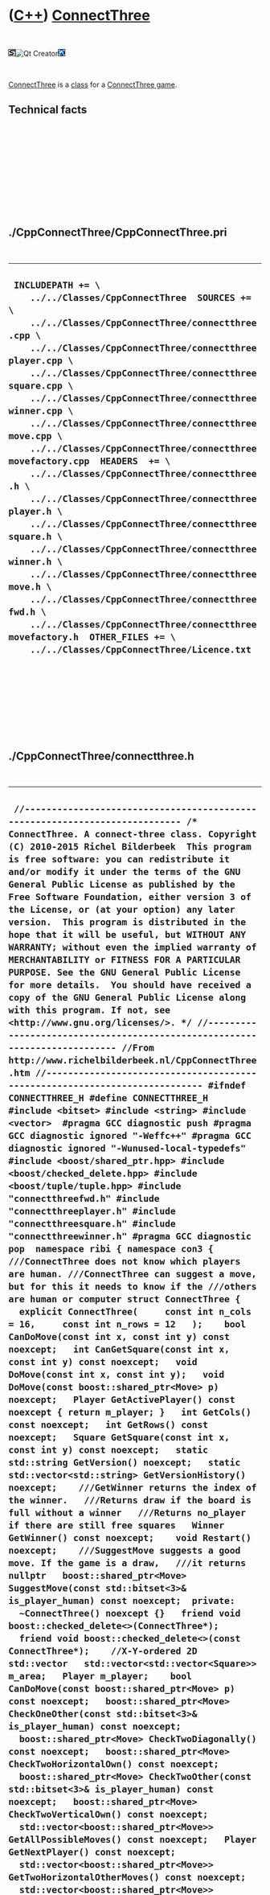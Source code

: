 



 

 

 

 

 

([C++](Cpp.htm)) [ConnectThree](CppConnectThree.htm)
====================================================

 

![STL](PicStl.png)![Qt
Creator](PicQtCreator.png)![Lubuntu](PicLubuntu.png)

 

[ConnectThree](CppConnectThree.htm) is a [class](CppClass.htm) for a
[ConnectThree game](GameConnectThree.htm).

Technical facts
---------------

 

 

 

 

 

 

./CppConnectThree/CppConnectThree.pri
-------------------------------------

 

  ------------------------------------------------------------------------------------------------------------------------------------------------------------------------------------------------------------------------------------------------------------------------------------------------------------------------------------------------------------------------------------------------------------------------------------------------------------------------------------------------------------------------------------------------------------------------------------------------------------------------------------------------------------------------------------------------------------------------------------------------------------------------------------------------------------------------------------------------------------------------------------------------------------------------
  ` INCLUDEPATH += \     ../../Classes/CppConnectThree  SOURCES += \     ../../Classes/CppConnectThree/connectthree.cpp \     ../../Classes/CppConnectThree/connectthreeplayer.cpp \     ../../Classes/CppConnectThree/connectthreesquare.cpp \     ../../Classes/CppConnectThree/connectthreewinner.cpp \     ../../Classes/CppConnectThree/connectthreemove.cpp \     ../../Classes/CppConnectThree/connectthreemovefactory.cpp  HEADERS  += \     ../../Classes/CppConnectThree/connectthree.h \     ../../Classes/CppConnectThree/connectthreeplayer.h \     ../../Classes/CppConnectThree/connectthreesquare.h \     ../../Classes/CppConnectThree/connectthreewinner.h \     ../../Classes/CppConnectThree/connectthreemove.h \     ../../Classes/CppConnectThree/connectthreefwd.h \     ../../Classes/CppConnectThree/connectthreemovefactory.h  OTHER_FILES += \     ../../Classes/CppConnectThree/Licence.txt`
  ------------------------------------------------------------------------------------------------------------------------------------------------------------------------------------------------------------------------------------------------------------------------------------------------------------------------------------------------------------------------------------------------------------------------------------------------------------------------------------------------------------------------------------------------------------------------------------------------------------------------------------------------------------------------------------------------------------------------------------------------------------------------------------------------------------------------------------------------------------------------------------------------------------------------

 

 

 

 

 

./CppConnectThree/connectthree.h
--------------------------------

 

  -----------------------------------------------------------------------------------------------------------------------------------------------------------------------------------------------------------------------------------------------------------------------------------------------------------------------------------------------------------------------------------------------------------------------------------------------------------------------------------------------------------------------------------------------------------------------------------------------------------------------------------------------------------------------------------------------------------------------------------------------------------------------------------------------------------------------------------------------------------------------------------------------------------------------------------------------------------------------------------------------------------------------------------------------------------------------------------------------------------------------------------------------------------------------------------------------------------------------------------------------------------------------------------------------------------------------------------------------------------------------------------------------------------------------------------------------------------------------------------------------------------------------------------------------------------------------------------------------------------------------------------------------------------------------------------------------------------------------------------------------------------------------------------------------------------------------------------------------------------------------------------------------------------------------------------------------------------------------------------------------------------------------------------------------------------------------------------------------------------------------------------------------------------------------------------------------------------------------------------------------------------------------------------------------------------------------------------------------------------------------------------------------------------------------------------------------------------------------------------------------------------------------------------------------------------------------------------------------------------------------------------------------------------------------------------------------------------------------------------------------------------------------------------------------------------------------------------------------------------------------------------------------------------------------------------------------------------------------------------------------------------------------------------------------------------------------------------------------------------------------------------------------------------------------------------------------------------------------------------------------------------------------------------------------------------------------------------------------------------------------------------------------------------------------------------------------------------------------------------------------------------------------------------------------------------------------------------------------------------------------------------------------------------------------------------------------------------------------------------------------------------------------------------------------------------------------------------------------------------------------------------------------------------------------------------------------------------------------------------------------------------------------------------------------------------------------------------------------------------------------------------------------------------------------------------------------------------------------------------------------------------------------------------------------------------------------------------------------------------------------------------
  ` //--------------------------------------------------------------------------- /* ConnectThree. A connect-three class. Copyright (C) 2010-2015 Richel Bilderbeek  This program is free software: you can redistribute it and/or modify it under the terms of the GNU General Public License as published by the Free Software Foundation, either version 3 of the License, or (at your option) any later version.  This program is distributed in the hope that it will be useful, but WITHOUT ANY WARRANTY; without even the implied warranty of MERCHANTABILITY or FITNESS FOR A PARTICULAR PURPOSE. See the GNU General Public License for more details.  You should have received a copy of the GNU General Public License along with this program. If not, see <http://www.gnu.org/licenses/>. */ //--------------------------------------------------------------------------- //From http://www.richelbilderbeek.nl/CppConnectThree.htm //--------------------------------------------------------------------------- #ifndef CONNECTTHREE_H #define CONNECTTHREE_H  #include <bitset> #include <string> #include <vector>  #pragma GCC diagnostic push #pragma GCC diagnostic ignored "-Weffc++" #pragma GCC diagnostic ignored "-Wunused-local-typedefs" #include <boost/shared_ptr.hpp> #include <boost/checked_delete.hpp> #include <boost/tuple/tuple.hpp> #include "connectthreefwd.h" #include "connectthreeplayer.h" #include "connectthreesquare.h" #include "connectthreewinner.h" #pragma GCC diagnostic pop  namespace ribi { namespace con3 {  ///ConnectThree does not know which players are human. ///ConnectThree can suggest a move, but for this it needs to know if the ///others are human or computer struct ConnectThree {   explicit ConnectThree(     const int n_cols = 16,     const int n_rows = 12   );    bool CanDoMove(const int x, const int y) const noexcept;   int CanGetSquare(const int x, const int y) const noexcept;   void DoMove(const int x, const int y);   void DoMove(const boost::shared_ptr<Move> p) noexcept;   Player GetActivePlayer() const noexcept { return m_player; }   int GetCols() const noexcept;   int GetRows() const noexcept;   Square GetSquare(const int x, const int y) const noexcept;   static std::string GetVersion() noexcept;   static std::vector<std::string> GetVersionHistory() noexcept;    ///GetWinner returns the index of the winner.   ///Returns draw if the board is full without a winner   ///Returns no_player if there are still free squares   Winner GetWinner() const noexcept;    void Restart() noexcept;    ///SuggestMove suggests a good move. If the game is a draw,   ///it returns nullptr   boost::shared_ptr<Move> SuggestMove(const std::bitset<3>& is_player_human) const noexcept;  private:   ~ConnectThree() noexcept {}   friend void boost::checked_delete<>(ConnectThree*);   friend void boost::checked_delete<>(const ConnectThree*);    //X-Y-ordered 2D std::vector   std::vector<std::vector<Square>> m_area;   Player m_player;    bool CanDoMove(const boost::shared_ptr<Move> p) const noexcept;   boost::shared_ptr<Move> CheckOneOther(const std::bitset<3>& is_player_human) const noexcept;   boost::shared_ptr<Move> CheckTwoDiagonally() const noexcept;   boost::shared_ptr<Move> CheckTwoHorizontalOwn() const noexcept;   boost::shared_ptr<Move> CheckTwoOther(const std::bitset<3>& is_player_human) const noexcept;   boost::shared_ptr<Move> CheckTwoVerticalOwn() const noexcept;   std::vector<boost::shared_ptr<Move>> GetAllPossibleMoves() const noexcept;   Player GetNextPlayer() const noexcept;   std::vector<boost::shared_ptr<Move>> GetTwoHorizontalOtherMoves() const noexcept;   std::vector<boost::shared_ptr<Move>> GetTwoVerticalOtherMoves() const noexcept;   bool IsPlayerHuman(const Player player, const std::bitset<3>& is_player_human) const noexcept;   boost::shared_ptr<Move> MakeRandomMove() const noexcept;   Square PlayerToSquare(const Player player) const noexcept;   Player SquareToPlayer(const Square square) const noexcept;   Winner SquareToWinner(const Square square) const noexcept;   #ifndef NDEBUG   static void Test() noexcept;   #endif };  std::ostream& operator<<(std::ostream& os, const ConnectThree& c);  } //~namespace con3 } //~namespace ribi  #endif // CONNECTTHREE_H`
  -----------------------------------------------------------------------------------------------------------------------------------------------------------------------------------------------------------------------------------------------------------------------------------------------------------------------------------------------------------------------------------------------------------------------------------------------------------------------------------------------------------------------------------------------------------------------------------------------------------------------------------------------------------------------------------------------------------------------------------------------------------------------------------------------------------------------------------------------------------------------------------------------------------------------------------------------------------------------------------------------------------------------------------------------------------------------------------------------------------------------------------------------------------------------------------------------------------------------------------------------------------------------------------------------------------------------------------------------------------------------------------------------------------------------------------------------------------------------------------------------------------------------------------------------------------------------------------------------------------------------------------------------------------------------------------------------------------------------------------------------------------------------------------------------------------------------------------------------------------------------------------------------------------------------------------------------------------------------------------------------------------------------------------------------------------------------------------------------------------------------------------------------------------------------------------------------------------------------------------------------------------------------------------------------------------------------------------------------------------------------------------------------------------------------------------------------------------------------------------------------------------------------------------------------------------------------------------------------------------------------------------------------------------------------------------------------------------------------------------------------------------------------------------------------------------------------------------------------------------------------------------------------------------------------------------------------------------------------------------------------------------------------------------------------------------------------------------------------------------------------------------------------------------------------------------------------------------------------------------------------------------------------------------------------------------------------------------------------------------------------------------------------------------------------------------------------------------------------------------------------------------------------------------------------------------------------------------------------------------------------------------------------------------------------------------------------------------------------------------------------------------------------------------------------------------------------------------------------------------------------------------------------------------------------------------------------------------------------------------------------------------------------------------------------------------------------------------------------------------------------------------------------------------------------------------------------------------------------------------------------------------------------------------------------------------------------------------------------------------------------------------

 

 

 

 

 

./CppConnectThree/connectthree.cpp
----------------------------------

 

  ----------------------------------------------------------------------------------------------------------------------------------------------------------------------------------------------------------------------------------------------------------------------------------------------------------------------------------------------------------------------------------------------------------------------------------------------------------------------------------------------------------------------------------------------------------------------------------------------------------------------------------------------------------------------------------------------------------------------------------------------------------------------------------------------------------------------------------------------------------------------------------------------------------------------------------------------------------------------------------------------------------------------------------------------------------------------------------------------------------------------------------------------------------------------------------------------------------------------------------------------------------------------------------------------------------------------------------------------------------------------------------------------------------------------------------------------------------------------------------------------------------------------------------------------------------------------------------------------------------------------------------------------------------------------------------------------------------------------------------------------------------------------------------------------------------------------------------------------------------------------------------------------------------------------------------------------------------------------------------------------------------------------------------------------------------------------------------------------------------------------------------------------------------------------------------------------------------------------------------------------------------------------------------------------------------------------------------------------------------------------------------------------------------------------------------------------------------------------------------------------------------------------------------------------------------------------------------------------------------------------------------------------------------------------------------------------------------------------------------------------------------------------------------------------------------------------------------------------------------------------------------------------------------------------------------------------------------------------------------------------------------------------------------------------------------------------------------------------------------------------------------------------------------------------------------------------------------------------------------------------------------------------------------------------------------------------------------------------------------------------------------------------------------------------------------------------------------------------------------------------------------------------------------------------------------------------------------------------------------------------------------------------------------------------------------------------------------------------------------------------------------------------------------------------------------------------------------------------------------------------------------------------------------------------------------------------------------------------------------------------------------------------------------------------------------------------------------------------------------------------------------------------------------------------------------------------------------------------------------------------------------------------------------------------------------------------------------------------------------------------------------------------------------------------------------------------------------------------------------------------------------------------------------------------------------------------------------------------------------------------------------------------------------------------------------------------------------------------------------------------------------------------------------------------------------------------------------------------------------------------------------------------------------------------------------------------------------------------------------------------------------------------------------------------------------------------------------------------------------------------------------------------------------------------------------------------------------------------------------------------------------------------------------------------------------------------------------------------------------------------------------------------------------------------------------------------------------------------------------------------------------------------------------------------------------------------------------------------------------------------------------------------------------------------------------------------------------------------------------------------------------------------------------------------------------------------------------------------------------------------------------------------------------------------------------------------------------------------------------------------------------------------------------------------------------------------------------------------------------------------------------------------------------------------------------------------------------------------------------------------------------------------------------------------------------------------------------------------------------------------------------------------------------------------------------------------------------------------------------------------------------------------------------------------------------------------------------------------------------------------------------------------------------------------------------------------------------------------------------------------------------------------------------------------------------------------------------------------------------------------------------------------------------------------------------------------------------------------------------------------------------------------------------------------------------------------------------------------------------------------------------------------------------------------------------------------------------------------------------------------------------------------------------------------------------------------------------------------------------------------------------------------------------------------------------------------------------------------------------------------------------------------------------------------------------------------------------------------------------------------------------------------------------------------------------------------------------------------------------------------------------------------------------------------------------------------------------------------------------------------------------------------------------------------------------------------------------------------------------------------------------------------------------------------------------------------------------------------------------------------------------------------------------------------------------------------------------------------------------------------------------------------------------------------------------------------------------------------------------------------------------------------------------------------------------------------------------------------------------------------------------------------------------------------------------------------------------------------------------------------------------------------------------------------------------------------------------------------------------------------------------------------------------------------------------------------------------------------------------------------------------------------------------------------------------------------------------------------------------------------------------------------------------------------------------------------------------------------------------------------------------------------------------------------------------------------------------------------------------------------------------------------------------------------------------------------------------------------------------------------------------------------------------------------------------------------------------------------------------------------------------------------------------------------------------------------------------------------------------------------------------------------------------------------------------------------------------------------------------------------------------------------------------------------------------------------------------------------------------------------------------------------------------------------------------------------------------------------------------------------------------------------------------------------------------------------------------------------------------------------------------------------------------------------------------------------------------------------------------------------------------------------------------------------------------------------------------------------------------------------------------------------------------------------------------------------------------------------------------------------------------------------------------------------------------------------------------------------------------------------------------------------------------------------------------------------------------------------------------------------------------------------------------------------------------------------------------------------------------------------------------------------------------------------------------------------------------------------------------------------------------------------------------------------------------------------------------------------------------------------------------------------------------------------------------------------------------------------------------------------------------------------------------------------------------------------------------------------------------------------------------------------------------------------------------------------------------------------------------------------------------------------------------------------------------------------------------------------------------------------------------------------------------------------------------------------------------------------------------------------------------------------------------------------------------------------------------------------------------------------------------------------------------------------------------------------------------------------------------------------------------------------------------------------------------------------------------------------------------------------------------------------------------------------------------------------------------------------------------------------------------------------------------------------------------------------------------------------------------------------------------------------------------------------------------------------------------------------------------------------------------------------------------------------------------------------------------------------------------------------------------------------------------------------------------------------------------------------------------------------------------------------------------------------------------------------------------------------------------------------------------------------------------------------------------------------------------------------------------------------------------------------------------------------------------------------------------------------------------------------------------------------------------------------------------------------------------------------------------------------------------------------------------------------------------------------------------------------------------------------------------------------------------------------------------------------------------------------------------------------------------------------------------------------------------------------------------------------------------------------------------------------------------------------------------------------------------------------------------------------------------------------------------------------------------------------------------------------------------------------------------------------------------------------------------------------------------------------------------------------------------------------------------------------------------------------------------------------------------------------------------------------------------------------------------------------------------------------------------------------------------------------------------------------------------------------------------------------------------------------------------------------------------------------------------------------------------------------------------------------------------------------------------------------------------------------------------------------------------------------------------------------------------------------------------------------------------------------------------------------------------------------------------------------------------------------------------------------------------------------------------------------------------------------------------------------------------------------------------------------------------------------------------------------------------------------------------------------------------------------------------------------------------------------------------------------------------------------------------------------------------------------------------------------------------------------------------------------------------------------------------------------------------------------------------------------------------------------------------------------------------------------------------------------------------------------------------------------------------------------------------------------------------------------------------------------------------------------------------------------------------------------------------------------------------------------------------------------------------------------------------------------------------------------------------------------------------------------------------------------------------------------------------------------------------------------------------------------------------------------------------------------------------------------------------------------------------------------------------------------------------------------------------------------------------------------------------------------------------------------------------------------------------------------------------------------------------------------------------------------------------------------------------------------------------------------------------------------------------------------------------------------------------------------------------------------------------------------------------------------------------------------------------------------------------------------------------------------------------------------------------------------------------------------------------------------------------------------------------------------------------------------------------------------------------------------------------------------------------------------------------------------------------------------------------------------------------------------------------------------------------------------------------------------------------------------------------------------------------------------------------------------------------------------------------------------------------------------------------------------------------------------------------------------------------------------------------------------------------------------------------------------------------------------------------------------------------------------------------------------------------------------------------------------------------------------------------------------------------------------------------------------------------------------------------------------------------------------------------------------------------------------------------------------------------------------------------------------------------------------------------------------------------------------------------------------------------------------------------------------------------------------------------------------------------------------------------------------------------------------------------------------------------------------------------------------------------------------------------------------------------------------------------------------------------------------------------------------------------------------------------------------------------------------------------------------------------------------------------------------------------------------------------------------------------------------------------------------------------------------------------------------------------------------------------------------------------------------------------------------------------------------------------------------------------------------------------------------------------------------------------------------------------------------------------------------------------------------------------------------------------------------------------------------------------------------------------------------------------------------------------------------------------------------------------------------------------------------------------------------------------------------------------------------------------------------------------------------------------------------------------------------------------------------------------------------------------------------------------------------------------------------------------------------------------------------------------------------------------------------------------------------------------------------------------------------------------------------------------------------------------------------------------------------------------------------------------------------------------------------------------------------------------------------------------------------------------------------------------------------------------------------------------------------------------------------------------------------------------------------------------------------------------------------------------------------------------------------------------------------------------------------------------------------------------------------------------------------------------------------------------------------------------------------------------------------------------------------------------------------------------------------------------------------------------------------------------------------------------------------------------------------------------------------------------------------------------------------------------------------------------------------------------------------------------------------------------------------------------------------------------------------------------------------------------------------------------------------------------------------------------------------------------------------------------------------------------------------------------------------------------------------------------------------------------------------------------------------------------------------------------------------------------------------------------------------------------------------------------------------------------------------------------------------------------------------------------------------------------------------------------------------------------------------------------------------------------------------------------------------------------------------------------------------------------------------------------------------------------------------------------------------------------------------------------------------------------------------------------------------------------------------------------------------------------------------------------------------------------------------------------------------------------------------------------------------------------------------------------------------------------------------------------------------------------------------------------------------------------------------------------------------------------------------------------------------------------------------------------------------------------------------------------------------------------------------------------------------------------------------------------------------------------
  ` //--------------------------------------------------------------------------- /* ConnectThree. A connect-three class. Copyright (C) 2010-2015 Richel Bilderbeek  This program is free software: you can redistribute it and/or modify it under the terms of the GNU General Public License as published by the Free Software Foundation, either version 3 of the License, or (at your option) any later version.  This program is distributed in the hope that it will be useful, but WITHOUT ANY WARRANTY; without even the implied warranty of MERCHANTABILITY or FITNESS FOR A PARTICULAR PURPOSE. See the GNU General Public License for more details.  You should have received a copy of the GNU General Public License along with this program. If not, see <http://www.gnu.org/licenses/>. */ //--------------------------------------------------------------------------- //From http://www.richelbilderbeek.nl/CppConnectThree.htm //--------------------------------------------------------------------------- #pragma GCC diagnostic push #pragma GCC diagnostic ignored "-Weffc++" #pragma GCC diagnostic ignored "-Wunused-local-typedefs" #include "connectthree.h"  #include <algorithm> #include <cassert> #include <ctime> #include <iostream>  #include <boost/scoped_ptr.hpp>  #include "connectthreemove.h" #include "connectthreemovefactory.h" #include "trace.h" #pragma GCC diagnostic pop  ribi::con3::ConnectThree::ConnectThree(   const int n_cols,   const int n_rows ) : m_area(n_cols, std::vector<Square>(n_rows,Square::empty)),     m_player(Player::player1) {   #ifndef NDEBUG   Test();   #endif    Restart();    assert(n_rows > 1); //Sure, a 2x2 board is useless, but should work   assert(n_cols > 1); //Sure, a 2x2 board is useless, but should work   assert(GetCols() == n_cols);   assert(GetRows() == n_rows); }  bool ribi::con3::ConnectThree::CanDoMove(const int x, const int y) const noexcept {   return CanGetSquare(x,y)     && m_area[x][y] == Square::empty; }  bool ribi::con3::ConnectThree::CanDoMove(const boost::shared_ptr<Move> p) const noexcept {   return p && CanDoMove(p->GetX(), p->GetY()); }  int ribi::con3::ConnectThree::CanGetSquare(const int x, const int y) const noexcept {   return        x >= 0     && x <  GetCols()     && y >= 0     && y <  GetRows()   ; }  void ribi::con3::ConnectThree::DoMove(const int x, const int y) {   assert(CanDoMove(x,y));   m_area[x][y] = PlayerToSquare(m_player);   m_player = GetNextPlayer(); }  void ribi::con3::ConnectThree::DoMove(const boost::shared_ptr<Move> p) noexcept {   assert(CanDoMove(p));   DoMove(p->GetX(),p->GetY()); }  ribi::con3::Square ribi::con3::ConnectThree::GetSquare(const int x, const int y) const noexcept {   assert(CanGetSquare(x,y));   assert(!m_area.empty());   assert(x >= 0);   assert(x < static_cast<int>(m_area.size()));   assert(y >= 0);   #ifndef NDEBUG   if (y >= static_cast<int>(m_area[x].size()))   {     TRACE("ERROR");     TRACE(y);     TRACE(m_area.size());     TRACE(m_area[x].size());     TRACE("BREAK");   }   #endif   assert(y < static_cast<int>(m_area[x].size()));   return m_area[x][y]; }  std::string ribi::con3::ConnectThree::GetVersion() noexcept {   return "1.4"; }  std::vector<std::string> ribi::con3::ConnectThree::GetVersionHistory() noexcept {   return {     "2010-12-28: version 0.1: initial seperation of game logic from GUI",     "2011-01-09: version 0.2: converted square values to enum constant, fixed small constructor bug",     "2011-01-11: version 1.0: added that the game can end in a draw. First tested and debugged version",     "2011-04-19: version 1.1: added Restart member function, removed m_is_player_human",     "2014-02-13: version 1.2: improved interface",     "2014-06-30: version 1.3: fixed bug in ribi::con3::ConnectThree::DoMove",     "2014-07-21: version 1.4: fixed another bug"   }; }  ribi::con3::Winner ribi::con3::ConnectThree::GetWinner() const noexcept {   const int n_rows = GetRows();   for (int y=0; y!=n_rows; ++y)   {     const int n_cols = GetCols();     for (int x=0; x!=n_cols; ++x)     {       if (m_area[x][y] == Square::empty) continue;       //Horizontal       if (x + 2 < n_cols         && m_area[x  ][y] == m_area[x+1][y]         && m_area[x+1][y] == m_area[x+2][y])       {         return SquareToWinner(m_area[x][y]);       }       //Vertical       if (y + 2 < n_rows         && m_area[x][y  ] == m_area[x][y+1]         && m_area[x][y+1] == m_area[x][y+2])       {         return SquareToWinner(m_area[x][y]);       }     }   }   //Check for draw   {     if (!MakeRandomMove())     {       return Winner::draw;     }   }   return Winner::no_winner; }  /* bool ribi::con3::ConnectThree::IsInvalidMove(const Move& p) noexcept {   const Move q = CreateInvalidMove();   return        p.get<0>() == q.get<0>()     && p.get<1>() == q.get<1>()     && p.get<2>() == q.get<2>(); } */  boost::shared_ptr<ribi::con3::Move> ribi::con3::ConnectThree::SuggestMove(const std::bitset<3>& is_player_human) const noexcept {   //const std::bitset<3>& is_player_human   if (CanDoMove(CheckTwoHorizontalOwn())) return CheckTwoHorizontalOwn();   if (CanDoMove(CheckTwoVerticalOwn())) return CheckTwoVerticalOwn();   if (CanDoMove(CheckTwoOther(is_player_human))) return CheckTwoOther(is_player_human);   if (CanDoMove(CheckTwoDiagonally())) return CheckTwoDiagonally();   if (CanDoMove(CheckOneOther(is_player_human))) return CheckOneOther(is_player_human);   return MakeRandomMove(); }  boost::shared_ptr<ribi::con3::Move> ribi::con3::ConnectThree::CheckTwoHorizontalOwn() const noexcept {   const int n_rows = GetRows();   for (int y=0; y!=n_rows; ++y)   {     const int n_cols = GetCols();     for (int x=0; x!=n_cols-1; ++x) //-1 to prevent out of range     {       //Two consequtive selfs       if (m_area[x][y] == PlayerToSquare(m_player) && m_area[x+1][y] == PlayerToSquare(m_player))       {         if (x >= 1)         {           if (m_area[x-1][y] == Square::empty)           {             const boost::shared_ptr<Move> p { MoveFactory().Create(x-1,y,m_player) };             assert(CanDoMove(p));             return p;           }         }         if (x < n_cols-2 && m_area[x+2][y] == Square::empty)         {           const boost::shared_ptr<Move> p { MoveFactory().Create(x+2,y,m_player) };           assert(CanDoMove(p));           return p;         }       }       //Perhaps a gap?       if (x < n_cols-2)       {         if (m_area[x][y] == PlayerToSquare(m_player) && m_area[x+1][y] == Square::empty && m_area[x+2][y] == PlayerToSquare(m_player))         {           const boost::shared_ptr<Move> p { MoveFactory().Create(x+1,y,m_player) };           assert(CanDoMove(p));           return p;         }       }     }   }   return nullptr; }  boost::shared_ptr<ribi::con3::Move> ribi::con3::ConnectThree::CheckTwoVerticalOwn() const noexcept {   const int n_rows = GetRows();   assert(n_rows > 1);   for (int y=0; y!=n_rows-1; ++y) //-1 to prevent out of range   {     const int n_cols = GetCols();     assert(n_cols > 1);     for (int x=0; x!=n_cols; ++x)     {       //Two consequtive selfs?       if (m_area[x][y] == PlayerToSquare(m_player) && m_area[x][y+1] == PlayerToSquare(m_player))       {         if (y >= 1)         {           if (m_area[x][y-1] == Square::empty)           {             const boost::shared_ptr<Move> p { MoveFactory().Create(x,y-1,m_player) };             assert(CanDoMove(p));             return p;           }         }         if (y < n_rows-2)         {           if (m_area[x][y+2] == Square::empty)           {             const boost::shared_ptr<Move> p { MoveFactory().Create(x,y+2,m_player) };             assert(CanDoMove(p));             return p;           }         }       }       //Perhaps a gap?       if (y < n_rows-2)       {         if (m_area[x][y] == PlayerToSquare(m_player) && m_area[x][y+1] == Square::empty && m_area[x][y+2] == PlayerToSquare(m_player))         {           const boost::shared_ptr<Move> p { MoveFactory().Create(x,y+1,m_player) };           assert(CanDoMove(p));           return p;         }       }     }   }   return nullptr; }  boost::shared_ptr<ribi::con3::Move> ribi::con3::ConnectThree::CheckTwoOther(const std::bitset<3>& is_player_human) const noexcept {   const auto moves(GetAllPossibleMoves());    const int nMoves = moves.size();   if (nMoves==0) return nullptr;    {     //Get anti-human moves     std::vector<boost::shared_ptr<Move>> v;     for(const auto m: moves)     {       assert(CanDoMove(m));       //Player is human       if (IsPlayerHuman(m->GetPlayer(),is_player_human))       {         v.push_back(m);       }     }     //If there are anti-player moves, choose one at random     if (!v.empty())     {       const auto move = v[std::rand() % v.size()];       assert(CanDoMove(move));       return move;     }   }   {     //Get moves anti-next-player     const Player next_player_index = GetNextPlayer();     std::vector<boost::shared_ptr<Move>> v;     for(const auto& move: moves)     {       assert(CanDoMove(move));       if (move->GetPlayer() == next_player_index)         v.push_back(move);     }     //If there are anti-next-player moves, choose one at random     if (!v.empty())     {       const auto move = v[std::rand() % v.size()];       assert(CanDoMove(move));       return move;     }   }   //Choose a move at random   {     const auto move = moves[std::rand() % moves.size()];     assert(CanDoMove(move));     return move;   } }  //const boost::shared_ptr<ribi::con3::Move> ribi::con3::ConnectThree::CreateInvalidMove() noexcept //{ //  return nullptr; //}  ///GetAllPossibleMoves returns all possible moves. //boost::get<0>: x coordinat //boost::get<1>: y coordinat //boost::get<2>: player that would dislike this move std::vector<boost::shared_ptr<ribi::con3::Move>>   ribi::con3::ConnectThree::GetAllPossibleMoves() const noexcept {   std::vector<boost::shared_ptr<ribi::con3::Move>> v(GetTwoHorizontalOtherMoves());   const std::vector<boost::shared_ptr<ribi::con3::Move>> w(GetTwoVerticalOtherMoves());   std::copy(w.begin(),w.end(),std::back_inserter(v));   return v; }  std::vector<boost::shared_ptr<ribi::con3::Move>> ribi::con3::ConnectThree::GetTwoHorizontalOtherMoves() const noexcept {   const int n_rows = GetRows();   std::vector<boost::shared_ptr<ribi::con3::Move>> moves;   for (int y=0; y!=n_rows; ++y)   {     const int n_cols = GetCols();     for (int x=0; x!=n_cols-1; ++x) //-1 to prevent out of range     {       //Check consequtive       if (m_area[x][y]!=Square::empty && m_area[x][y] == m_area[x+1][y])       {         //Check A X B         if (x > 0 && m_area[x-1][y] == Square::empty)         {           const boost::shared_ptr<Move> m { MoveFactory().Create(             x-1,y,SquareToPlayer(m_area[x][y]))           };           assert(CanDoMove(m));           moves.push_back(m);         }         //Check X B C         if (x < n_cols-2 && m_area[x+2][y] == Square::empty)         {           const boost::shared_ptr<Move> m { MoveFactory().Create(             x+2,y,SquareToPlayer(m_area[x][y]))           };           assert(CanDoMove(m));           moves.push_back(m);         }       }       //Check gap, also X B C       if (m_area[x][y] != Square::empty && x + 2 < n_cols && m_area[x+1][y] == Square::empty && m_area[x][y] == m_area[x+2][y])       {         const boost::shared_ptr<Move> m { MoveFactory().Create(           x+1,y,SquareToPlayer(m_area[x][y]))         };         assert(CanDoMove(m));         moves.push_back(m);       }      }   }   return moves; }  //A X B C (x is focus of for loop) std::vector<boost::shared_ptr<ribi::con3::Move>>   ribi::con3::ConnectThree::GetTwoVerticalOtherMoves() const noexcept {   const int n_rows = GetRows();   std::vector<boost::shared_ptr<Move>> v;    for (int y=0; y!=n_rows-1; ++y) //-1 to prevent out of range   {     const int n_cols = GetCols();     for (int x=0; x!=n_cols; ++x)     {       //Check consequtive       if (m_area[x][y] != Square::empty && m_area[x][y] == m_area[x][y+1])       {         //Check A X B         if (y > 0 && m_area[x][y-1] == Square::empty)         {           const boost::shared_ptr<Move> m { MoveFactory().Create(             x,y-1,SquareToPlayer(m_area[x][y]))           };           assert(CanDoMove(m));           v.push_back(m);         }         //Check X B C         if (y < n_rows-2 && m_area[x][y+2] == Square::empty)         {           const boost::shared_ptr<Move> m { MoveFactory().Create(             x,y+2,SquareToPlayer(m_area[x][y]))           };           assert(CanDoMove(m));           v.push_back(m);         }       }       //Check gap, also X B C       if (m_area[x][y] != Square::empty && y < n_rows && m_area[x][y+1] == Square::empty && m_area[x][y] == m_area[x][y+2])       {         const boost::shared_ptr<Move> m { MoveFactory().Create(           x,y+1,SquareToPlayer(m_area[x][y]))         };         assert(CanDoMove(m));         v.push_back(m);       }     }   }   return v; }  boost::shared_ptr<ribi::con3::Move> ribi::con3::ConnectThree::CheckTwoDiagonally() const noexcept {   std::vector<boost::shared_ptr<Move>> v;    const int n_rows = GetRows();   for (int y=0; y!=n_rows-1; ++y) //-1 To prevent out of range   {     const int n_cols = GetCols();     for (int x=0; x!=n_cols-1; ++x) //-1 to prevent out of range     {       if (m_area[x][y] == PlayerToSquare(m_player) && m_area[x+1][y+1] == PlayerToSquare(m_player))       {         if (m_area[x+1][y] == Square::empty)         {           const boost::shared_ptr<Move> m { MoveFactory().Create(             x+1,y,SquareToPlayer(m_area[x][y]))           };           assert(CanDoMove(m));           v.push_back(m);         }         if (m_area[x][y+1] == Square::empty)         {           const boost::shared_ptr<Move> m { MoveFactory().Create(             x,y+1,SquareToPlayer(m_area[x][y]))           };           assert(CanDoMove(m));           v.push_back(m);         }       }     }   }   if (v.empty()) return nullptr;   const auto m = v[std::rand() % v.size()];   assert(CanDoMove(m));   return m; }  boost::shared_ptr<ribi::con3::Move> ribi::con3::ConnectThree::CheckOneOther(const std::bitset<3>& is_player_human) const noexcept {   std::vector<boost::shared_ptr<Move>> v;    const int n_rows = GetRows();    for (int y=0; y!=n_rows; ++y)   {     const int n_cols = GetCols();     for (int x=0; x!=n_cols; ++x)     {       if (m_area[x][y] != Square::empty)       {         if (y >= 1 && m_area[x][y-1] == Square::empty)         {           const boost::shared_ptr<Move> m { MoveFactory().Create(             x,y-1,SquareToPlayer(m_area[x][y]))           };           assert(CanDoMove(m));           v.push_back(m);         }         if (y < n_rows-1)         {           if (m_area[x][y+1] == Square::empty)           {             const boost::shared_ptr<Move> m { MoveFactory().Create(               x,y+1,SquareToPlayer(m_area[x][y]))             };             assert(CanDoMove(m));             v.push_back(m);           }         }         if (x >= 1)         {           if (m_area[x-1][y] == Square::empty)           {             const boost::shared_ptr<Move> m { MoveFactory().Create(               x-1,y,SquareToPlayer(m_area[x][y]))             };             assert(CanDoMove(m));             v.push_back(m);           }         }         if (x < n_cols-1)         {           if (m_area[x+1][y] == Square::empty)           {             const boost::shared_ptr<Move> m { MoveFactory().Create(               x+1,y,SquareToPlayer(m_area[x][y]))             };             assert(CanDoMove(m));             v.push_back(m);           }         }       }     }   }   if (v.empty()) return nullptr;    {     //Get anti-human moves     std::vector<boost::shared_ptr<Move>> w;     for(const auto m: v)     {       assert(CanDoMove(m));       if (IsPlayerHuman(m->GetPlayer(),is_player_human))         w.push_back(m);     }     //If there are anti-player moves, choose one at random     if (!w.empty())     {       const auto m = w[std::rand() % w.size()]; //ex-bug ('w.size()' was 'v.size()')       assert(CanDoMove(m));       return m;     }   }    {     //Get moves anti-next-player     const Player next_player_index = GetNextPlayer();     std::vector<boost::shared_ptr<Move>> w;     for(const auto m: v)     {       assert(CanDoMove(m));       if (m->GetPlayer() == next_player_index)         w.push_back(m);     }     //If there are anti-next-player moves, choose one at random     if (!w.empty())     {       const auto m = w[std::rand() % w.size()];       assert(CanDoMove(m));       return m;     }   }   //Choose a move at random   {     const auto m = v[std::rand() % v.size()];     assert(CanDoMove(m));     return m;   } }  boost::shared_ptr<ribi::con3::Move> ribi::con3::ConnectThree::MakeRandomMove() const noexcept {   std::vector<boost::shared_ptr<Move>> v;   const int n_cols = GetCols();   const int n_rows = GetRows();    for (int y=0; y!=n_rows; ++y)   {     for (int x=0; x!=n_cols; ++x)     {       if (this->GetSquare(x,y) == Square::empty)       {         const boost::shared_ptr<Move> m { MoveFactory().Create(           x,y,m_player)         };         assert(CanDoMove(m));         v.push_back(m);       }     }   }   if (v.empty())   {     return nullptr;   }   const int index = std::rand() % v.size();   return v[index]; }  int ribi::con3::ConnectThree::GetCols() const noexcept {   assert(!m_area.empty());   return m_area.size(); }  ribi::con3::Player ribi::con3::ConnectThree::GetNextPlayer() const noexcept {   return ribi::con3::GetNextPlayer(m_player); }  int ribi::con3::ConnectThree::GetRows() const noexcept {   assert(!m_area.empty());   return m_area[0].size(); }  bool ribi::con3::ConnectThree::IsPlayerHuman(const Player player, const std::bitset<3>& is_player_human) const noexcept {   switch (player)   {     case Player::player1: return is_player_human[0];     case Player::player2: return is_player_human[1];     case Player::player3: return is_player_human[2];     default:       assert(!"Should not get here");       throw std::logic_error("Unknown value of player");   } }  ribi::con3::Square ribi::con3::ConnectThree::PlayerToSquare(const Player player) const noexcept {   switch (player)   {     case Player::player1: return Square::player1;     case Player::player2: return Square::player2;     case Player::player3: return Square::player3;     default:       assert(!"Should not get here");       throw std::logic_error("Unknown player");   } }   void ribi::con3::ConnectThree::Restart() noexcept {   m_area = std::vector<std::vector<Square> >(GetCols(),     std::vector<Square>(GetRows(),Square::empty));   m_player = Player::player1; }  ribi::con3::Player ribi::con3::ConnectThree::SquareToPlayer(const Square square) const noexcept {   switch (square)   {     case Square::player1: return Player::player1;     case Square::player2: return Player::player2;     case Square::player3: return Player::player3;     default:       assert(!"Should not get here");       throw std::logic_error("Unknown Square");   } }  ribi::con3::Winner ribi::con3::ConnectThree::SquareToWinner(const Square square) const noexcept {   switch (square)   {     case Square::player1: return Winner::player1;     case Square::player2: return Winner::player2;     case Square::player3: return Winner::player3;     default:       assert(!"Should not get here");       throw std::logic_error("Unknown Square");   } }  #ifndef NDEBUG void ribi::con3::ConnectThree::Test() noexcept {   {     static bool is_tested{false};     if (is_tested) return;     is_tested = true;   }   //Can a 2x2 game be played without exceptions thrown   const int n_rows = 2;   const int n_cols = 2;   std::bitset<3> is_player_human;   is_player_human[0] = true;   is_player_human[1] = true;   is_player_human[2] = true;   ConnectThree c(n_cols,n_rows);   assert(c.GetCols() == n_cols);   assert(c.GetRows() == n_rows);   assert(c.GetActivePlayer() == Player::player1);   assert( c.CanDoMove(0,0));   assert( c.CanDoMove(0,1));   assert( c.CanDoMove(1,0));   assert( c.CanDoMove(1,1));   assert(!c.CanDoMove(0,n_rows));   assert(!c.CanDoMove(n_rows,0));   assert(c.SuggestMove(is_player_human));   assert(c.GetWinner() == Winner::no_winner); //No winner yet   c.DoMove(0,0);   assert(c.GetActivePlayer() == Player::player2);   assert(!c.CanDoMove(0,0));   assert( c.CanDoMove(0,1));   assert( c.CanDoMove(1,0));   assert( c.CanDoMove(1,1));   assert(c.SuggestMove(is_player_human));   assert(c.GetWinner() == Winner::no_winner); //No winner yet   c.DoMove(0,1);   assert(c.GetActivePlayer() == Player::player3);   assert(!c.CanDoMove(0,0));   assert(!c.CanDoMove(0,1));   assert( c.CanDoMove(1,0));   assert( c.CanDoMove(1,1));   assert(c.SuggestMove(is_player_human));   assert(c.GetWinner() == Winner::no_winner); //No winner yet   c.DoMove(1,0);   assert(c.GetActivePlayer() == Player::player1);   assert(!c.CanDoMove(0,0));   assert(!c.CanDoMove(0,1));   assert(!c.CanDoMove(1,0));   assert( c.CanDoMove(1,1));   assert(c.SuggestMove(is_player_human));   assert(c.GetWinner() == Winner::no_winner); //No winner yet   c.DoMove(1,1);   assert(c.GetActivePlayer() == Player::player2);   assert(!c.CanDoMove(0,0));   assert(!c.CanDoMove(0,1));   assert(!c.CanDoMove(1,0));   assert(!c.CanDoMove(1,1));   assert(!c.SuggestMove(is_player_human));   assert(c.GetWinner() == Winner::draw); } #endif  std::ostream& ribi::con3::operator<<(std::ostream& os, const ribi::con3::ConnectThree& c) {   const int n_cols = c.GetCols();   const int n_rows = c.GetRows();   for (int y=0; y!=n_rows; ++y)   {     for (int x=0; x!=n_cols; ++x)     {       char d = ' ';       switch (c.GetSquare(x,y))       {         case Square::empty  : d = '.'; break;         case Square::player1: d = '1'; break;         case Square::player2: d = '2'; break;         case Square::player3: d = '3'; break;         default: assert(!"Should not get here");       }       os << d;     }     os << '\n';   }   return os; }`
  ----------------------------------------------------------------------------------------------------------------------------------------------------------------------------------------------------------------------------------------------------------------------------------------------------------------------------------------------------------------------------------------------------------------------------------------------------------------------------------------------------------------------------------------------------------------------------------------------------------------------------------------------------------------------------------------------------------------------------------------------------------------------------------------------------------------------------------------------------------------------------------------------------------------------------------------------------------------------------------------------------------------------------------------------------------------------------------------------------------------------------------------------------------------------------------------------------------------------------------------------------------------------------------------------------------------------------------------------------------------------------------------------------------------------------------------------------------------------------------------------------------------------------------------------------------------------------------------------------------------------------------------------------------------------------------------------------------------------------------------------------------------------------------------------------------------------------------------------------------------------------------------------------------------------------------------------------------------------------------------------------------------------------------------------------------------------------------------------------------------------------------------------------------------------------------------------------------------------------------------------------------------------------------------------------------------------------------------------------------------------------------------------------------------------------------------------------------------------------------------------------------------------------------------------------------------------------------------------------------------------------------------------------------------------------------------------------------------------------------------------------------------------------------------------------------------------------------------------------------------------------------------------------------------------------------------------------------------------------------------------------------------------------------------------------------------------------------------------------------------------------------------------------------------------------------------------------------------------------------------------------------------------------------------------------------------------------------------------------------------------------------------------------------------------------------------------------------------------------------------------------------------------------------------------------------------------------------------------------------------------------------------------------------------------------------------------------------------------------------------------------------------------------------------------------------------------------------------------------------------------------------------------------------------------------------------------------------------------------------------------------------------------------------------------------------------------------------------------------------------------------------------------------------------------------------------------------------------------------------------------------------------------------------------------------------------------------------------------------------------------------------------------------------------------------------------------------------------------------------------------------------------------------------------------------------------------------------------------------------------------------------------------------------------------------------------------------------------------------------------------------------------------------------------------------------------------------------------------------------------------------------------------------------------------------------------------------------------------------------------------------------------------------------------------------------------------------------------------------------------------------------------------------------------------------------------------------------------------------------------------------------------------------------------------------------------------------------------------------------------------------------------------------------------------------------------------------------------------------------------------------------------------------------------------------------------------------------------------------------------------------------------------------------------------------------------------------------------------------------------------------------------------------------------------------------------------------------------------------------------------------------------------------------------------------------------------------------------------------------------------------------------------------------------------------------------------------------------------------------------------------------------------------------------------------------------------------------------------------------------------------------------------------------------------------------------------------------------------------------------------------------------------------------------------------------------------------------------------------------------------------------------------------------------------------------------------------------------------------------------------------------------------------------------------------------------------------------------------------------------------------------------------------------------------------------------------------------------------------------------------------------------------------------------------------------------------------------------------------------------------------------------------------------------------------------------------------------------------------------------------------------------------------------------------------------------------------------------------------------------------------------------------------------------------------------------------------------------------------------------------------------------------------------------------------------------------------------------------------------------------------------------------------------------------------------------------------------------------------------------------------------------------------------------------------------------------------------------------------------------------------------------------------------------------------------------------------------------------------------------------------------------------------------------------------------------------------------------------------------------------------------------------------------------------------------------------------------------------------------------------------------------------------------------------------------------------------------------------------------------------------------------------------------------------------------------------------------------------------------------------------------------------------------------------------------------------------------------------------------------------------------------------------------------------------------------------------------------------------------------------------------------------------------------------------------------------------------------------------------------------------------------------------------------------------------------------------------------------------------------------------------------------------------------------------------------------------------------------------------------------------------------------------------------------------------------------------------------------------------------------------------------------------------------------------------------------------------------------------------------------------------------------------------------------------------------------------------------------------------------------------------------------------------------------------------------------------------------------------------------------------------------------------------------------------------------------------------------------------------------------------------------------------------------------------------------------------------------------------------------------------------------------------------------------------------------------------------------------------------------------------------------------------------------------------------------------------------------------------------------------------------------------------------------------------------------------------------------------------------------------------------------------------------------------------------------------------------------------------------------------------------------------------------------------------------------------------------------------------------------------------------------------------------------------------------------------------------------------------------------------------------------------------------------------------------------------------------------------------------------------------------------------------------------------------------------------------------------------------------------------------------------------------------------------------------------------------------------------------------------------------------------------------------------------------------------------------------------------------------------------------------------------------------------------------------------------------------------------------------------------------------------------------------------------------------------------------------------------------------------------------------------------------------------------------------------------------------------------------------------------------------------------------------------------------------------------------------------------------------------------------------------------------------------------------------------------------------------------------------------------------------------------------------------------------------------------------------------------------------------------------------------------------------------------------------------------------------------------------------------------------------------------------------------------------------------------------------------------------------------------------------------------------------------------------------------------------------------------------------------------------------------------------------------------------------------------------------------------------------------------------------------------------------------------------------------------------------------------------------------------------------------------------------------------------------------------------------------------------------------------------------------------------------------------------------------------------------------------------------------------------------------------------------------------------------------------------------------------------------------------------------------------------------------------------------------------------------------------------------------------------------------------------------------------------------------------------------------------------------------------------------------------------------------------------------------------------------------------------------------------------------------------------------------------------------------------------------------------------------------------------------------------------------------------------------------------------------------------------------------------------------------------------------------------------------------------------------------------------------------------------------------------------------------------------------------------------------------------------------------------------------------------------------------------------------------------------------------------------------------------------------------------------------------------------------------------------------------------------------------------------------------------------------------------------------------------------------------------------------------------------------------------------------------------------------------------------------------------------------------------------------------------------------------------------------------------------------------------------------------------------------------------------------------------------------------------------------------------------------------------------------------------------------------------------------------------------------------------------------------------------------------------------------------------------------------------------------------------------------------------------------------------------------------------------------------------------------------------------------------------------------------------------------------------------------------------------------------------------------------------------------------------------------------------------------------------------------------------------------------------------------------------------------------------------------------------------------------------------------------------------------------------------------------------------------------------------------------------------------------------------------------------------------------------------------------------------------------------------------------------------------------------------------------------------------------------------------------------------------------------------------------------------------------------------------------------------------------------------------------------------------------------------------------------------------------------------------------------------------------------------------------------------------------------------------------------------------------------------------------------------------------------------------------------------------------------------------------------------------------------------------------------------------------------------------------------------------------------------------------------------------------------------------------------------------------------------------------------------------------------------------------------------------------------------------------------------------------------------------------------------------------------------------------------------------------------------------------------------------------------------------------------------------------------------------------------------------------------------------------------------------------------------------------------------------------------------------------------------------------------------------------------------------------------------------------------------------------------------------------------------------------------------------------------------------------------------------------------------------------------------------------------------------------------------------------------------------------------------------------------------------------------------------------------------------------------------------------------------------------------------------------------------------------------------------------------------------------------------------------------------------------------------------------------------------------------------------------------------------------------------------------------------------------------------------------------------------------------------------------------------------------------------------------------------------------------------------------------------------------------------------------------------------------------------------------------------------------------------------------------------------------------------------------------------------------------------------------------------------------------------------------------------------------------------------------------------------------------------------------------------------------------------------------------------------------------------------------------------------------------------------------------------------------------------------------------------------------------------------------------------------------------------------------------------------------------------------------------------------------------------------------------------------------------------------------------------------------------------------------------------------------------------------------------------------------------------------------------------------------------------------------------------------------------------------------------------------------------------------------------------------------------------------------------------------------------------------------------------------------------------------------------------------------------------------------------------------------------------------------------------------------------------------------------------------------------------------------------------------------------------------------------------------------------------------------------------------------------------------------------------------------------------------------------------------------------------------------------------------------------------------------------------------------------------------------------------------------------------------------------------------------------------------------------------------------------------------------------------------------------------------------------------------------------------------------------------------------------------------------------------------------------------------------------------------------------------------------------------------------------------------------------------------------------------------------------------------------------------------------------------------------------------------------------------------------------------------------------------------------------------------------------------------------------------------------------------------------------------------------------------------------------------------------------------------------------------------------------------------------------------------------------------------------------------------------------------------------------------------------------------------------------------------------------------------------------------------------------------------------------------------------------------------------------------------------------------------------------------------------------------------------------------------------------------------------------------------------------------------------------------------------------------------------------------------------------------------------------------------------------------------------------------------------------------------------------------------------------------------------------------------------------------------------------------------------------------------------------------------------------------------------------------------------------------------------------------------------------------------------------------------------------------------------------------------------------------------------------------------------------------------------------------------------------------------------------------------------------------------------------------------------------------------------------------------------------------------------------------------------------------------------------------------------------------------------------------------------------------------------------------------------------------------------------------------------------------------------------------------------------------------------------------------------------------------------------------------------------------------------------------------------------------------------------------------------------------------------------------------------------------------------------------------------------------------------------------------------------------------------------------------------------------------------------------------------------------------------------------------------------------------------------------------------------------------------------------------------------------------------------------------------------------------

 

 

 

 

 

./CppConnectThree/connectthreefwd.h
-----------------------------------

 

  -----------------------------------------------------------------------------------------------------------------------------------------------------------------------------------------------------------------------------------------------------------------------------------------------------------------------------------
  ` #ifndef CONNECTTHREEFWD_H #define CONNECTTHREEFWD_H  namespace ribi { namespace con3 {  struct ConnectThreeResources; struct ConnectThreeWidget; struct Move; struct WtConnectThreeGameDialog; struct WtConnectThreeWidget; struct WtSelectPlayerWidget;  } //~namespace con3 } //~namespace ribi  #endif // CONNECTTHREEFWD_H`
  -----------------------------------------------------------------------------------------------------------------------------------------------------------------------------------------------------------------------------------------------------------------------------------------------------------------------------------

 

 

 

 

 

./CppConnectThree/connectthreemove.h
------------------------------------

 

  ----------------------------------------------------------------------------------------------------------------------------------------------------------------------------------------------------------------------------------------------------------------------------------------------------------------------------------------------------------------------------------------------------------------------------------------------------------------------------------------------------------------------------------------------------------------------------------------------------------
  ` #ifndef CONNECTTHREEMOVE_H #define CONNECTTHREEMOVE_H  #include "connectthreeplayer.h"  namespace ribi { namespace con3 {  struct Move {   Move(const int x, const int y, const Player player)     : m_player{player}, m_x{x}, m_y{y} {}    Player GetPlayer() const noexcept { return m_player; }   int GetX() const noexcept { return m_x; }   int GetY() const noexcept { return m_y; }    private:   const Player m_player;   const int m_x;   const int m_y;    #ifndef NDEBUG   static void Test() noexcept;   #endif };  } //~namespace con3 } //~namespace ribi  #endif // CONNECTTHREEMOVE_H`
  ----------------------------------------------------------------------------------------------------------------------------------------------------------------------------------------------------------------------------------------------------------------------------------------------------------------------------------------------------------------------------------------------------------------------------------------------------------------------------------------------------------------------------------------------------------------------------------------------------------

 

 

 

 

 

./CppConnectThree/connectthreemove.cpp
--------------------------------------

 

  -------------------------------------------------------------------------------------------------------------------------------------------------------------------------------------------------------------------------------------------------------------------------------------------------------------------
  ` #include "connectthreemove.h"  #include <cassert>  #include "testtimer.h" #include "trace.h"  #ifndef NDEBUG void ribi::con3::Move::Test() noexcept {   {     static bool is_tested{false};     if (is_tested) return;     is_tested = true;   }   const TestTimer test_timer(__func__,__FILE__,1.0); } #endif`
  -------------------------------------------------------------------------------------------------------------------------------------------------------------------------------------------------------------------------------------------------------------------------------------------------------------------

 

 

 

 

 

./CppConnectThree/connectthreemovefactory.h
-------------------------------------------

 

  -------------------------------------------------------------------------------------------------------------------------------------------------------------------------------------------------------------------------------------------------------------------------------------------------------------------------------------------------------------------------------------------------------------------------------------------------------------------------------------------------------------------------------------------------------------------------------------------------------------------------------------------
  ` #ifndef CONNECTTHREEMOVEFACTORY_H #define CONNECTTHREEMOVEFACTORY_H  #pragma GCC diagnostic push #pragma GCC diagnostic ignored "-Weffc++" #pragma GCC diagnostic ignored "-Wunused-local-typedefs" #include <boost/shared_ptr.hpp> #pragma GCC diagnostic pop  #include "connectthreefwd.h" #include "connectthreeplayer.h"  namespace ribi { namespace con3 {  struct MoveFactory {   const boost::shared_ptr<Move> Create(const int x, const int y, const Player player) const noexcept;    #ifndef NDEBUG   static void Test() noexcept;   #endif };  } //~namespace con3 } //~namespace ribi  #endif // CONNECTTHREEMOVEFACTORY_H`
  -------------------------------------------------------------------------------------------------------------------------------------------------------------------------------------------------------------------------------------------------------------------------------------------------------------------------------------------------------------------------------------------------------------------------------------------------------------------------------------------------------------------------------------------------------------------------------------------------------------------------------------------

 

 

 

 

 

./CppConnectThree/connectthreemovefactory.cpp
---------------------------------------------

 

  -------------------------------------------------------------------------------------------------------------------------------------------------------------------------------------------------------------------------------------------------------------------------------------------------------------------------------------------------------------------------------------------------------------------------------------------------------------------------------------------------------------------------------------------------------------------------------------------------------------------
  ` #include "connectthreemovefactory.h"  #include <cassert> #include "connectthreemove.h"  #include "testtimer.h" #include "trace.h"  const boost::shared_ptr<ribi::con3::Move> ribi::con3::MoveFactory::Create(   const int x, const int y, const Player player) const noexcept {   const boost::shared_ptr<Move> move {     new Move(x,y,player)   };   assert(move);   return move; }  #ifndef NDEBUG void ribi::con3::MoveFactory::Test() noexcept {   {     static bool is_tested{false};     if (is_tested) return;     is_tested = true;   }   const TestTimer test_timer(__func__,__FILE__,1.0); } #endif`
  -------------------------------------------------------------------------------------------------------------------------------------------------------------------------------------------------------------------------------------------------------------------------------------------------------------------------------------------------------------------------------------------------------------------------------------------------------------------------------------------------------------------------------------------------------------------------------------------------------------------

 

 

 

 

 

./CppConnectThree/connectthreeplayer.h
--------------------------------------

 

  ---------------------------------------------------------------------------------------------------------------------------------------------------------------------------------------------------------------------------------------------------------------------------------
  ` #ifndef CONNECTTHREEPLAYER_H #define CONNECTTHREEPLAYER_H  namespace ribi { namespace con3 {  enum class Player { player1, player2, player3 };  Player GetNextPlayer(const Player player) noexcept;  } //~namespace con3 } //~namespace ribi  #endif // CONNECTTHREEPLAYER_H`
  ---------------------------------------------------------------------------------------------------------------------------------------------------------------------------------------------------------------------------------------------------------------------------------

 

 

 

 

 

./CppConnectThree/connectthreeplayer.cpp
----------------------------------------

 

  ------------------------------------------------------------------------------------------------------------------------------------------------------------------------------------------------------------------------------------------------------------------------------------------------------------------------------------------------------------------------------------------------------------------------------------------------
  ` #include "connectthreeplayer.h"  #include <cassert> #include <stdexcept>  ribi::con3::Player ribi::con3::GetNextPlayer(const ribi::con3::Player player) noexcept {   switch (player)   {     case Player::player1: return Player::player2;     case Player::player2: return Player::player3;     case Player::player3: return Player::player1;   }   assert(!"Should not get here");   throw std::logic_error("Unknown value of Player"); }`
  ------------------------------------------------------------------------------------------------------------------------------------------------------------------------------------------------------------------------------------------------------------------------------------------------------------------------------------------------------------------------------------------------------------------------------------------------

 

 

 

 

 

./CppConnectThree/connectthreesquare.h
--------------------------------------

 

  -----------------------------------------------------------------------------------------------------------------------------------------------------------------------------------------------------------------------------------
  ` #ifndef CONNECTTHREESQUARE_H #define CONNECTTHREESQUARE_H  namespace ribi { namespace con3 {  enum class Square { empty, player1, player2, player3 };  } //~namespace con3 } //~namespace ribi  #endif // CONNECTTHREESQUARE_H`
  -----------------------------------------------------------------------------------------------------------------------------------------------------------------------------------------------------------------------------------

 

 

 

 

 

./CppConnectThree/connectthreesquare.cpp
----------------------------------------

 

  ------------------------------------
  ` #include "connectthreesquare.h"`
  ------------------------------------

 

 

 

 

 

./CppConnectThree/connectthreewinner.h
--------------------------------------

 

  -----------------------------------------------------------------------------------------------------------------------------------------------------------------------------------------------------------------------------------------------------------------
  ` #ifndef CONNECTTHREEWINNER_H #define CONNECTTHREEWINNER_H  namespace ribi { namespace con3 {  enum class Winner { no_winner = 0, player1 = 1, player2 = 2, player3 = 3, draw = 4 };  } //~namespace con3 } //~namespace ribi  #endif // CONNECTTHREEWINNER_H`
  -----------------------------------------------------------------------------------------------------------------------------------------------------------------------------------------------------------------------------------------------------------------

 

 

 

 

 

./CppConnectThree/connectthreewinner.cpp
----------------------------------------

 

  ------------------------------------
  ` #include "connectthreewinner.h"`
  ------------------------------------

 

 

 

 

 





 

[![Valid XHTML 1.0 Strict](valid-xhtml10.png){width="88"
height="31"}](http://validator.w3.org/check?uri=referer)

This page has been created by the [tool](Tools.htm)
[CodeToHtml](ToolCodeToHtml.htm)
